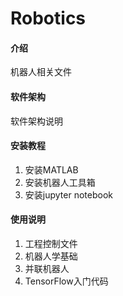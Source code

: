 # Robotics

#### 介绍
机器人相关文件

#### 软件架构
软件架构说明


#### 安装教程

1.  安装MATLAB  
2.  安装机器人工具箱  
3.  安装jupyter notebook


#### 使用说明

1.  工程控制文件
2.  机器人学基础
3.  并联机器人  
4.  TensorFlow入门代码  
